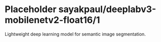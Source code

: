# Placeholder sayakpaul/deeplabv3-mobilenetv2-float16/1
Lightweight deep learning model for semantic image segmentation.

<!-- module-type: image-segmentation -->
<!-- task: image-segmentation -->
<!-- network-architecture: deeplab-mobilenetv2-coco-voc-trainval -->
<!-- dataset: pascal-voc-2012 -->
<!-- fine-tunable: false -->
<!-- language: en -->
<!-- license: Apache-2.0 -->